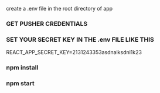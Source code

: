 create a .env file in the root directory of app

### GET PUSHER CREDENTIALS ### 

### SET YOUR SECRET KEY IN THE .env FILE  LIKE THIS ###
REACT_APP_SECRET_KEY=2131243353asdnalksdnl1k23 

### npm install ###

### npm start ###

